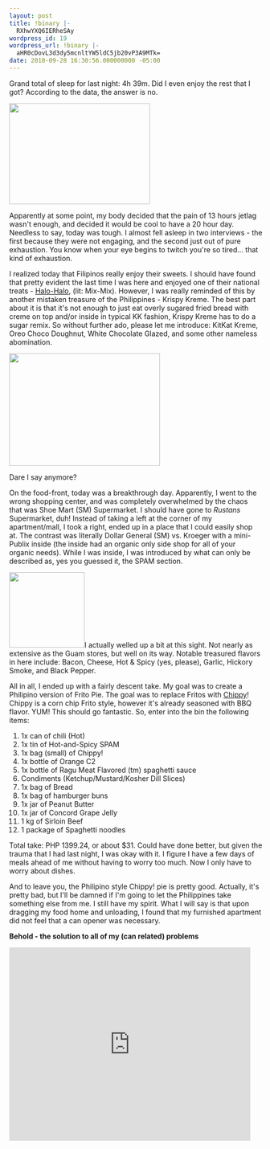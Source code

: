 ```yaml
---
layout: post
title: !binary |-
  RXhwYXQ6IERheSAy
wordpress_id: 19
wordpress_url: !binary |-
  aHR0cDovL3d3dy5mcnltYW5ldC5jb20vP3A9MTk=
date: 2010-09-28 16:30:56.000000000 -05:00
---
```

Grand total of sleep for last night: 4h 39m. Did I even enjoy the rest that I got? According to the data, the answer is no.

<a href="http://www.frymanet.com/wp-content/uploads/2010/09/sleepgraph.jpg"><img class="size-full wp-image-20 alignright" title="Sleep Graph" src="http://www.frymanet.com/wp-content/uploads/2010/09/sleepgraph.jpg" alt="" width="280" height="201" /></a>

Apparently at some point, my body decided that the pain of 13 hours jetlag wasn't enough, and decided it would be cool to have a 20 hour day. Needless to say, today was tough. I almost fell asleep in two interviews - the first because they were not engaging, and the second just out of pure exhaustion. You know when your eye begins to twitch you're so tired... that kind of exhaustion.

<!--more-->I realized today that Filipinos really enjoy their sweets. I should have found that pretty evident the last time I was here and enjoyed one of their national treats - <a href="http://en.wikipedia.org/wiki/Halo-halo">Halo-Halo</a>, (lit: Mix-Mix). However, I was really reminded of this by another mistaken treasure of the Philippines - Krispy Kreme. The best part about it is that it's not enough to just eat overly sugared fried bread with creme on top and/or inside in typical KK fashion, Krispy Kreme has to do a sugar remix. So without further ado, please let me introduce: KitKat Kreme, Oreo Choco Doughnut, White Chocolate Glazed, and some other nameless abomination.

<a href="http://www.frymanet.com/wp-content/uploads/2010/09/IMG_0188.jpg"><img class="size-medium wp-image-22 alignleft" title="Krispy Remix" src="http://www.frymanet.com/wp-content/uploads/2010/09/IMG_0188-300x224.jpg" alt="" width="300" height="224" /></a>

Dare I say anymore?

On the food-front, today was a breakthrough day. Apparently, I went to the wrong shopping center, and was completely overwhelmed by the chaos that was Shoe Mart (SM) Supermarket. I should have gone to <em>Rustans</em> Supermarket, duh! Instead of taking a left at the corner of my apartment/mall, I took a right, ended up in a place that I could easily shop at. The contrast was literally Dollar General (SM) vs. Kroeger with a mini-Publix inside (the inside had an organic only side shop for all of your organic needs). While I was inside, I was introduced by what can only be described as, yes you guessed it, the SPAM section.

<a href="http://www.frymanet.com/wp-content/uploads/2010/09/IMG_0192.jpg"><img class="alignleft size-thumbnail wp-image-24" title="SPAM!" src="http://www.frymanet.com/wp-content/uploads/2010/09/IMG_0192-150x150.jpg" alt="" width="150" height="150" /></a>I actually welled up a bit at this sight. Not nearly as extensive as the Guam stores, but well on its way. Notable treasured flavors in here include: Bacon, Cheese, Hot &amp; Spicy (yes, please), Garlic, Hickory Smoke, and Black Pepper.

All in all, I ended up with a fairly descent take. My goal was to create a Philipino version of Frito Pie. The goal was to replace Fritos with <a href="http://filipino-store.com/index.php?act=viewCat&amp;catId=8">Chippy</a>! Chippy is a corn chip Frito style, however it's already seasoned with BBQ flavor. YUM! This should go fantastic. So, enter into the bin the following items:
<ol>
	<li>1x can of chili (Hot)</li>
	<li>1x tin of Hot-and-Spicy SPAM</li>
	<li>1x bag (small) of Chippy!</li>
	<li>1x bottle of Orange C2</li>
	<li>1x bottle of Ragu Meat Flavored (tm) spaghetti sauce</li>
	<li>Condiments (Ketchup/Mustard/Kosher Dill Slices)</li>
	<li>1x bag of Bread</li>
	<li>1x bag of hamburger buns</li>
	<li>1x jar of Peanut Butter</li>
	<li>1x jar of Concord Grape Jelly</li>
	<li>1 kg of Sirloin Beef</li>
	<li>1 package of Spaghetti noodles</li>
</ol>
Total take: PHP 1399.24, or about $31. Could have done better, but given the trauma that I had last night, I was okay with it. I figure I have a few days of meals ahead of me without having to worry too much. Now I only have to worry about dishes.

And to leave you, the Philipino style Chippy! pie is pretty good. Actually, it's pretty bad, but I'll be damned if I'm going to let the Philippines take something else from me. I still have my spirit. What I will say is that upon dragging my food home and unloading, I found that my furnished apartment did not feel that a can opener was necessary.

<strong>Behold - the solution to all of my (can related) problems</strong>

<object classid="clsid:d27cdb6e-ae6d-11cf-96b8-444553540000" width="480" height="385" codebase="http://download.macromedia.com/pub/shockwave/cabs/flash/swflash.cab#version=6,0,40,0"><param name="allowFullScreen" value="true" /><param name="allowscriptaccess" value="always" /><param name="src" value="http://www.youtube.com/v/xUsmiSC60Gs?fs=1&amp;hl=en_US" /><param name="allowfullscreen" value="true" /><embed type="application/x-shockwave-flash" width="480" height="385" src="http://www.youtube.com/v/xUsmiSC60Gs?fs=1&amp;hl=en_US" allowscriptaccess="always" allowfullscreen="true"></embed></object>

